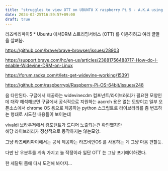```yaml
---
title: "struggles to view OTT on UBUNTU X raspberry Pi 5 - A.K.A using Widevinecdm"
date: 2024-02-25T16:59:57+09:00
draft: true
---
```


라즈베리파이5 * Ubuntu 에서DRM 스트리밍서비스 (OTT) 를 이용하려고 여러 글들을 살펴봄. 

https://github.com/brave/brave-browser/issues/28903

https://support.brave.com/hc/en-us/articles/23881756488717-How-do-I-enable-Widevine-DRM-on-Linux

https://forum.radxa.com/t/lets-get-widevine-working/15391

https://github.com/raspberrypi/Raspberry-Pi-OS-64bit/issues/248

음 다안된다.
구글에서 제공하는 widevinecdm 컴포넌트/라이브러리가 필요한 모양인데
대략 해석해보면 구글에서 공식적으로 지원하는 aacrch 용은 없는 모양이고 
일부 오픈소스에서 chrome OS 용으로 제공하는 python 스크립트로 라이브러리를 좀 변조하는 형태로 시도한 내용들이 보이는데

vivaldi 브라우저에서 컴포턴트가 드디어 노출되는건 확인했지만  
해당 라이브러리가 정상적으로 동작하지는 않는모양.  

그냥 라즈베리파이에서는 공식 제공하는 라즈비안OS 를 사용하는 게 그냥 마음 편할듯.  

다만 난 우분투를 계속 가지고 놀 작정이라 일단 OTT 는 그냥 포기해야하겠다. 

한 세달뒤 쯤에 다시 도전해 봐야지...


